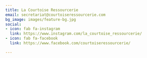 ```yaml
---
title: La Courtoise Ressourcerie
email: secretariat@courtoiseressourcerie.com
bg_image: images/feature-bg.jpg
social:
- icon: fab fa-instagram
  link: https://www.instagram.com/la_courtoise_ressourcerie/
- icon: fab fa-facebook
  link: https://www.facebook.com/courtoiseressourcerie/

---
```


